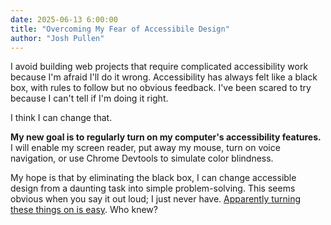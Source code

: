 ```yaml
---
date: 2025-06-13 6:00:00
title: "Overcoming My Fear of Accessibile Design"
author: "Josh Pullen"
---
```


I avoid building web projects that require complicated accessibility work because I'm afraid I'll do it wrong. Accessibility has always felt like a black box, with rules to follow but no obvious feedback. I've been scared to try because I can't tell if I'm doing it right.

I think I can change that.

**My new goal is to regularly turn on my computer's accessibility features.** I will enable my screen reader, put away my mouse, turn on voice navigation, or use Chrome Devtools to simulate color blindness.

My hope is that by eliminating the black box, I can change accessible design from a daunting task into simple problem-solving. This seems obvious when you say it out loud; I just never have. [Apparently turning these things on is easy](https://chatgpt.com/share/684b83cc-bd14-8010-8f70-2cb90eb03ca3). Who knew?
